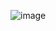 ![image](https://user-images.githubusercontent.com/79148460/201330622-5eddfb0c-6353-44ff-a386-542a826c0c13.png)
